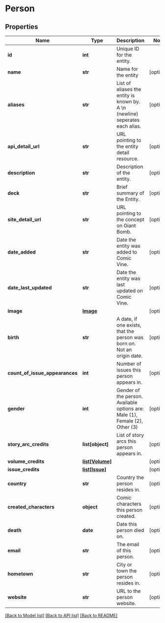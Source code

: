 # Person

## Properties
Name | Type | Description | Notes
------------ | ------------- | ------------- | -------------
**id** | **int** | Unique ID for the entity. | 
**name** | **str** | Name for the entity | [optional] 
**aliases** | **str** | List of aliases the entity is known by. A \\n (newline) seperates each alias. | [optional] 
**api_detail_url** | **str** | URL pointing to the entity detail resource. | [optional] 
**description** | **str** | Description of the entity. | [optional] 
**deck** | **str** | Brief summary of the Entity. | [optional] 
**site_detail_url** | **str** | URL pointing to the concept on Giant Bomb. | [optional] 
**date_added** | **str** | Date the entity was added to Comic Vine. | [optional] 
**date_last_updated** | **str** | Date the entity was last updated on Comic Vine. | [optional] 
**image** | [**Image**](Image.md) |  | [optional] 
**birth** | **str** | A date, if one exists, that the person was born on. Not an origin date. | [optional] 
**count_of_issue_appearances** | **int** | Number of issues this person appears in. | [optional] 
**gender** | **int** | Gender of the person. Available options are: Male (1), Female (2), Other (3) | [optional] 
**story_arc_credits** | **list[object]** | List of story arcs this person appears in. | [optional] 
**volume_credits** | [**list[Volume]**](Volume.md) |  | [optional] 
**issue_credits** | [**list[Issue]**](Issue.md) |  | [optional] 
**country** | **str** | Country the person resides in. | [optional] 
**created_characters** | **object** | Comic characters this person created. | [optional] 
**death** | **date** | Date this person died on. | [optional] 
**email** | **str** | The email of this person. | [optional] 
**hometown** | **str** | City or town the person resides in. | [optional] 
**website** | **str** | URL to the person website. | [optional] 

[[Back to Model list]](../README.md#documentation-for-models) [[Back to API list]](../README.md#documentation-for-api-endpoints) [[Back to README]](../README.md)


